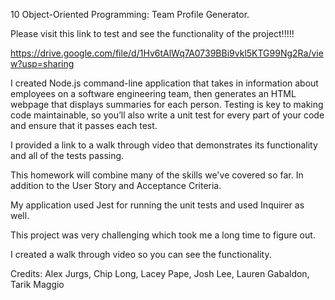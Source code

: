 10 Object-Oriented Programming: Team Profile Generator.

Please visit this link to test and see the functionality of the project!!!!!


https://drive.google.com/file/d/1Hv6tAlWq7A0739BBi9vkl5KTG99Ng2Ra/view?usp=sharing

I created Node.js command-line application that takes in information about employees on a software engineering team, then generates an HTML webpage that displays summaries for each person. Testing is key to making code maintainable, so you’ll also write a unit test for every part of your code and ensure that it passes each test.

I provided a link to a walk through video that demonstrates its functionality and all of the tests passing.

This homework will combine many of the skills we've covered so far. In addition to the User Story and Acceptance Criteria.

My application used Jest for running the unit tests and used Inquirer as well.

This project was very challenging which took me a long time to figure out.

I created a walk through video so you can see the functionality.

Credits: Alex Jurgs, Chip Long, Lacey Pape, Josh Lee, Lauren Gabaldon, Tarik Maggio

